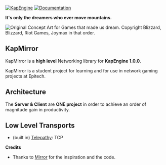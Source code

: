 [![KapEngine](https://img.shields.io/badge/asset_store-brightgreen.svg)](https://github.com/benji-35/KapEngine)
[![Documentation](https://img.shields.io/badge/docs-brightgreen.svg)]()

**It's only the dreamers who ever move mountains.**

<img src="https://user-images.githubusercontent.com/16416509/119117854-3e4e2b80-ba5c-11eb-8236-ce6cfd2b6b07.png" title="Original Concept Art for Games that made us dream. Copyright Blizzard, Blizzard, Riot Games, Joymax in that order."/>

## KapMirror
KapMirror is a **high level** Networking library for **KapEngine 1.0.0**.

KapMirror is a student project for learning and for use in network gaming projects at Epitech.

## Architecture
The **Server & Client** are **ONE project** in order to achieve an order of magnitude gain in productivity.

## Low Level Transports
* (built in) [Telepathy](): TCP

**Credits**
* Thanks to [Mirror](https://github.com/vis2k/Mirror) for the inspiration and the code.
